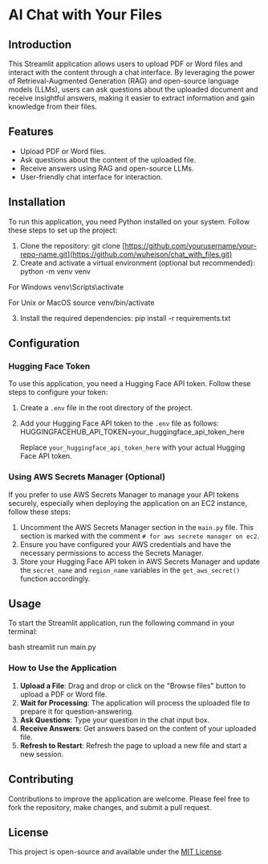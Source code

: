 # AI Chat with Your Files

## Introduction
This Streamlit application allows users to upload PDF or Word files and interact with the content through a chat interface. By leveraging the power of Retrieval-Augmented Generation (RAG) and open-source language models (LLMs), users can ask questions about the uploaded document and receive insightful answers, making it easier to extract information and gain knowledge from their files.

## Features
- Upload PDF or Word files.
- Ask questions about the content of the uploaded file.
- Receive answers using RAG and open-source LLMs.
- User-friendly chat interface for interaction.

## Installation

To run this application, you need Python installed on your system. Follow these steps to set up the project:

1. Clone the repository:
git clone [https://github.com/yourusername/your-repo-name.git](https://github.com/wuheison/chat_with_files.git)
2. Create and activate a virtual environment (optional but recommended):
python -m venv venv

For Windows
venv\Scripts\activate

For Unix or MacOS
source venv/bin/activate


3. Install the required dependencies:
pip install -r requirements.txt


## Configuration

### Hugging Face Token

To use this application, you need a Hugging Face API token. Follow these steps to configure your token:

1. Create a `.env` file in the root directory of the project.
2. Add your Hugging Face API token to the `.env` file as follows:
HUGGINGFACEHUB_API_TOKEN=your_huggingface_api_token_here

   Replace `your_huggingface_api_token_here` with your actual Hugging Face API token.

### Using AWS Secrets Manager (Optional)

If you prefer to use AWS Secrets Manager to manage your API tokens securely, especially when deploying the application on an EC2 instance, follow these steps:

1. Uncomment the AWS Secrets Manager section in the `main.py` file. This section is marked with the comment `# for aws secrete manager on ec2`.
2. Ensure you have configured your AWS credentials and have the necessary permissions to access the Secrets Manager.
3. Store your Hugging Face API token in AWS Secrets Manager and update the `secret_name` and `region_name` variables in the `get_aws_secret()` function accordingly.

## Usage

To start the Streamlit application, run the following command in your terminal:

bash streamlit run main.py


### How to Use the Application

1. **Upload a File**: Drag and drop or click on the "Browse files" button to upload a PDF or Word file.
2. **Wait for Processing**: The application will process the uploaded file to prepare it for question-answering.
3. **Ask Questions**: Type your question in the chat input box.
4. **Receive Answers**: Get answers based on the content of your uploaded file.
5. **Refresh to Restart**: Refresh the page to upload a new file and start a new session.

## Contributing

Contributions to improve the application are welcome. Please feel free to fork the repository, make changes, and submit a pull request.

## License

This project is open-source and available under the [MIT License](LICENSE).
